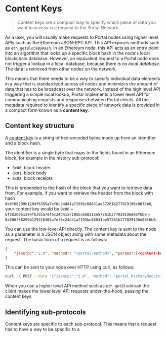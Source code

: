 # Content Keys


> Content keys are a compact way to specify which piece of data you want to access in a request to the Portal Network. 

As a user, you will usually make requests to Portal nodes using higher level APIs such as the Ethereum JSON-RPC API. This API exposes methods such as `eth_getBlockByHash`. In an Ethereum node, this API acts as an entry point into an algorithm that looks up a specific block hash in the node's local blockchain database. However, an equivalent request to a Portal node does not trigger a lookup in a local database, because there *is no local database*. The data is retrieved from other nodes on the network. 

This means that there needs to be a way to specify individual data elements in a way that is standardized across all nodes and minimizes the amount of data that has to be broadcast over the network. Instead of the high level API triggering a simple local lookup, Portal implements a lower level API for communicating requests and responses between Portal clients. All the metadata required to identify a specific piece of network data is provided in a compact form known as a **content key**. 

## Content key structure

A [content key](https://github.com/ethereum/portal-network-specs/blob/master/content-keys-test-vectors.md) is a string of hex-encoded bytes made up from an identifier and a block hash.

The identifier is a single byte that maps to the fields found in an Ethereum block, for example in the history sub-protocol:

- `0x00`: block header
- `0x01`: block body
- `0x02`: block receipts


This is prepended to the hash of the block that you want to retrieve data from. For example, if you want to retrieve the header from the block with hash `0x6f68209b1294f6365a7ef6c24d41a7195bc68831ae57261b277029196e00f6b0`, your content key would be `0x00` + `6f68209b1294f6365a7ef6c24d41a7195bc68831ae57261b277029196e00f6b0` = `0x006f68209b1294f6365a7ef6c24d41a7195bc68831ae57261b277029196e00f6b0`.


You can use the low-level API directly. The content key is sent to the node as a parameter is a JSON object along with some metadata about the request. The basic form of a request is as follows:

```json
{
    "jsonrpc":"2.0", "method": "<portal-method>", "params":[<content-key>], "id":1
}
```

This can be sent to your node over HTTP using curl, as follows:

```sh
curl -X POST --data '{"jsonrpc":"2.0", "method": "portal_historyRecursiveFindContent", "params":["0x006f68209b1294f6365a7ef6c24d41a7195bc68831ae57261b277029196e00f6b0"], "id":1}'
```

When you use a higher level API method such as `eth_getBlockHash` the client makes the lower level API requests under-the-hood, passing the content keys.

## Identifying sub-protocols

Content keys are specific to each sub-protocol. This means that a request has to have a way to be specific to a
